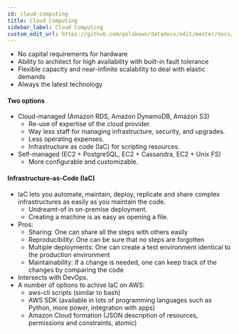 ```yaml
---
id: cloud-computing
title: Cloud Computing
sidebar_label: Cloud Computing
custom_edit_url: https://github.com/polakowo/datadocs/edit/master/docs/big-data/cloud-computing.md
---
```


- No capital requirements for hardware
- Ability to architect for high availability with built-in fault tolerance
- Flexible capacity and near-infinite scalability to deal with elastic demands
- Always the latest technology

#### Two options

- Cloud-managed (Amazon RDS, Amazon DynamoDB, Amazon S3)
    - Re-use of expertise of the cloud provider.
    - Way less staff for managing infrastructure, security, and upgrades.
    - Less operating expenses.
    - Infrastructure as code (IaC) for scripting resources.
- Self-managed (EC2 + PostgreSQL, EC2 + Cassandra, EC2 + Unix FS)
    - More configurable and customizable.

#### Infrastructure-as-Code (IaC)

- IaC lets you automate, maintain, deploy, replicate and share complex infrastructures as easily as you maintain the code.
    - Undreamt-of in on-premise deployment.
    - Creating a machine is as easy as opening a file.
- Pros:
    - Sharing: One can share all the steps with others easily
    - Reproducibility: One can be sure that no steps are forgotten
    - Multiple deployments: One can create a test environment identical to the production environment
    - Maintainability: If a change is needed, one can keep track of the changes by comparing the code
- Intersects with DevOps.
- A number of options to achive IaC on AWS:
    - aws-cli scripts (similar to bash)
    - AWS SDK (available in lots of programming languages such as Python, more power, integration with apps)
    - Amazon Cloud formation (JSON description of resources, permissions and constraints, atomic)